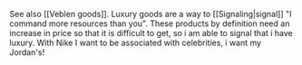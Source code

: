 

See also [[Veblen goods]].
Luxury goods are a way to [[Signaling|signal]] "I command more resources than you". 
These products by definition need an increase in price so that it is difficult to get, so i am able to signal that i have luxury. 
With Nike I want to be associated with celebrities, i want my Jordan's!